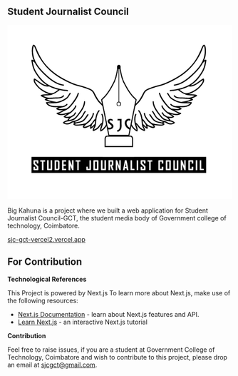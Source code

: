 
## Student Journalist Council

![sjc](sjc_logo_black.png)

Big Kahuna is a project where we built a web application for Student Journalist Council-GCT, the student media body of Government college of technology, Coimbatore.

[sjc-gct-vercel2.vercel.app](https://sjc-gct-vercel2.vercel.app/ "https://sjc-gct-vercel2.vercel.app")


## For Contribution
**Technological References**

This Project is powered by Next.js
To learn more about Next.js, make use of the following resources:

- [Next.js Documentation](https://nextjs.org/docs) - learn about Next.js features and API.
- [Learn Next.js](https://nextjs.org/learn) - an interactive Next.js tutorial

**Contribution**

  Feel free to raise issues, if you are a student at Government College of Technology, Coimbatore and wish to contribute to this project, please drop an email at sjcgct@gmail.com.

